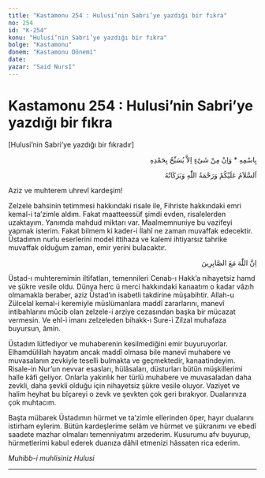 ```yaml
---
title: "Kastamonu 254 : Hulusi’nin Sabri’ye yazdığı bir fıkra"
no: 254
id: "K-254"
konu: "Hulusi’nin Sabri’ye yazdığı bir fıkra"
bolge: "Kastamonu"
donem: "Kastamonu Dönemi"
date: 
yazar: "Said Nursî"
---
```


# Kastamonu 254 : Hulusi’nin Sabri’ye yazdığı bir fıkra

<p class="takdim">[Hulusi’nin Sabri’ye yazdığı bir fıkradır]</p>

<p class="arabic" dir="rtl" title="Meal: “O’nun adıyla” * “Hiçbir şey yoktur ki O'nu hamd ile tesbih etmesin” [İsrâ Suresi, 17:44]">بِاسْمِهِ * وَاِنْ مِنْ شَىْءٍ اِلاَّ يُسَبِّحُ بِحَمْدِهِ</p>

<p class="arabic" dir="rtl" title="Meal: “Allah’ın selâmı, rahmeti ve bereketleri, üzerinize olsun.”">اَلسَّلاَمُ عَلَيْكُمْ وَرَحْمَةُ اللّٰهِ وَبَرَكَاتُهُ</p>

Aziz ve muhterem uhrevî kardeşim!

Zelzele bahsinin tetimmesi hakkındaki risale ile, Fihriste hakkındaki emri kemal-i ta’zimle aldım. Fakat maatteessüf şimdi evden, risalelerden uzaktayım. Yanımda mahdud miktarı var. Maalmemnuniye bu vazifeyi yapmak isterim. Fakat bilmem ki kader-i İlahî ne zaman muvaffak edecektir. Üstadımın nurlu eserlerini model ittihaza ve kalemi ihtiyarsız tahrike muvaffak olduğum zaman, emir yerini bulacaktır.

<p class="arabic" dir="rtl" title="Meal: “Şüphesiz, Allah sabredenlerle beraberdir.” [Bakara Sûresi, 2:153; Enfâl Sûresi, 8:46]">اِنَّ اللّٰهَ مَعَ الصَّابِرِينَ</p>

Üstad-ı muhteremimin iltifatları, temennileri Cenab-ı Hakk’a nihayetsiz hamd ve şükre vesile oldu. Dünya herc ü merci hakkındaki kanaatım o kadar vâzıh olmamakla beraber, aziz Üstad’ın isabetli takdirine müşabihtir. Allah-u Zülcelal kemal-i keremiyle müslümanlara maddî zararlarını, manevî intibahlarını mûcib olan zelzele-i arziye cezasından başka bir mücazat vermesin. Ve ehl-i imanı zelzeleden bihakk-ı Sure-i Zilzal muhafaza buyursun, âmin.

Üstadım lütfediyor ve muhaberenin kesilmediğini emir buyuruyorlar. Elhamdülillah hayatım ancak maddî olmasa bile manevî muhabere ve muvasalanın zevkiyle teselli bulmakta ve geçmektedir, kanaatindeyim. Risale-in Nur’un nevvar esasları, hülâsaları, düsturları bütün müşkillerimi halle kâfi geliyor. Onlarla yakınlık her türlü muhabere ve muvasaladan daha zevkli, daha şevkli olduğu için nihayetsiz şükre vesile oluyor. Vaziyet ve halim heyhat bu bîçareyi o zevk ve şevkten çok geri bırakıyor. Dualarınıza çok muhtacım.

Başta mübarek Üstadımın hürmet ve ta’zimle ellerinden öper, hayır dualarını istirham eylerim. Bütün kardeşlerime selâm ve hürmet ve şükranımı ve ebedî saadete mazhar olmaları temenniyatımı arzederim. Kusurumu afv buyurup, hürmetlerimi kabul ederek duanıza dâhil etmenizi hâssaten rica ederim.

*Muhibb-i muhlisiniz*
*Hulusi*

***

